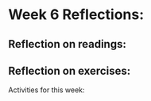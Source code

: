 # Week 6 Reflections:

## Reflection on readings: 

## Reflection on exercises:

Activities for this week:  
